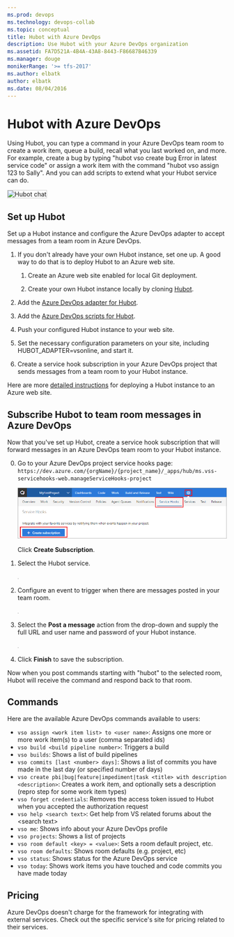 ```yaml
---
ms.prod: devops
ms.technology: devops-collab
ms.topic: conceptual
title: Hubot with Azure DevOps
description: Use Hubot with your Azure DevOps organization
ms.assetid: FA7D521A-4B4A-43A8-8443-F86687B46339
ms.manager: douge
monikerRange: '>= tfs-2017'
ms.author: elbatk
author: elbatk
ms.date: 08/04/2016
---
```


# Hubot with Azure DevOps

Using Hubot, you can type a command in your Azure DevOps team room
to create a work item, queue a build, recall what you last worked on, and more.
For example, create a bug by typing "hubot vso create bug Error in latest service code"
or assign a work item with the command "hubot vso assign 123 to Sally".
And you can add scripts to extend what your Hubot service can do.

<img alt="Hubot chat" src="./_img/hubot/hubot.png" style="border: 1px solid #CCCCCC" />

## Set up Hubot

Set up a Hubot instance and configure the Azure DevOps adapter
to accept messages from a team room in Azure DevOps.

1. If you don't already have your own Hubot instance, set one up.
A good way to do that is to deploy Hubot to an Azure web site.

   1. Create an Azure web site enabled for local Git deployment.

   2. Create your own Hubot instance locally by cloning [Hubot](https://github.com/github/hubot).

2. Add the [Azure DevOps adapter for Hubot](https://github.com/scrumdod/hubot-VSOnline).

3. Add the [Azure DevOps scripts for Hubot](https://github.com/scrumdod/vso-hubotscripts).

4. Push your configured Hubot instance to your web site.

5. Set the necessary configuration parameters on your site,
including HUBOT_ADAPTER=vsonline, and start it.

6. Create a service hook subscription in your Azure DevOps project
that sends messages from a team room to your Hubot instance.

Here are more [detailed instructions](https://github.com/scrumdod/hubot-VSOnline)
for deploying a Hubot instance to an Azure web site.

## Subscribe Hubot to team room messages in Azure DevOps

Now that you've set up Hubot, create a service hook subscription
that will forward messages in an Azure DevOps team room
to your Hubot instance.

0. Go to your Azure DevOps project service hooks page: `https://dev.azure.com/{orgName}/{project_name}/_apps/hub/ms.vss-servicehooks-web.manageServiceHooks-project`

	![Project administration page](./_img/add-service-hook.png)

	Click **Create Subscription**.

3. Select the Hubot service.

   <img alt="" src="./_img/hubot/select-hubot.png" style="border: 1px solid #CCCCCC" />

4. Configure an event to trigger when there are messages posted in your team room.

   <img alt="" src="./_img/hubot/select-event.png" style="border: 1px solid #CCCCCC" />

5. Select the **Post a message** action from the drop-down and supply the full URL and user name and password of your Hubot instance.

   <img alt="" src="./_img/hubot/hubot-http-action.png" style="border: 1px solid #CCCCCC" />

6. Click **Finish** to save the subscription.

Now when you post commands starting with "hubot" to the selected room, Hubot will receive the command and respond back to that room.

## Commands

Here are the available Azure DevOps commands available to users:

* ```vso assign <work item list> to <user name>```: Assigns one more or more work item(s) to a user (comma separated ids)
* ```vso build <build pipeline number>```: Triggers a build
* ```vso builds```: Shows a list of build pipelines
* ```vso commits [last <number> days]```: Shows a list of commits you have made in the last day (or specified number of days)
* ```vso create pbi|bug|feature|impediment|task <title> with description <description>```: Creates a work item, and optionally sets a description (repro step for some work item types)
* ```vso forget credentials```: Removes the access token issued to Hubot when you accepted the authorization request
* ```vso help <search text>```: Get help from VS related forums about the &lt;search text&gt;
* ```vso me```: Shows info about your Azure DevOps profile
* ```vso projects```: Shows a list of projects
* ```vso room default <key> = <value>```: Sets a room default project, etc.
* ```vso room defaults```: Shows room defaults (e.g. project, etc)
* ```vso status```: Shows status for the Azure DevOps service
* ```vso today```: Shows work items you have touched and code commits you have made today

## Pricing
Azure DevOps doesn't charge for the framework for integrating with external services. Check out the specific service's site
for pricing related to their services. 